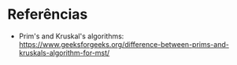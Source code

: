 # Referências
- Prim's and Kruskal's algorithms: https://www.geeksforgeeks.org/difference-between-prims-and-kruskals-algorithm-for-mst/
